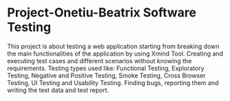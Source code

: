 # Project-Onetiu-Beatrix Software Testing

This project is about testing a web application starting from breaking down the main functionalities of the application by using Xmind Tool. Creating and executing test cases and different scenarios without knowing the requirements.
Testing types used like: Functional Testing, Exploratory Testing, Negative and Positive Testing, Smoke Testing, Cross Browser Testing, UI Testing and Usability Testing.
Finding bugs, reporting them and writing the test data and test report.
